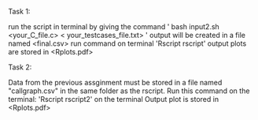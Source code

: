 Task 1:

run the script in terminal by giving the command ' bash input2.sh <your_C_file.c> < your_testcases_file.txt> '
output will be created in a file named <final.csv>
run command on terminal 'Rscript rscript'
output plots are stored in <Rplots.pdf>

Task 2:

Data from the previous assginment must be stored in a file named "callgraph.csv" in the same folder as the rscript.
Run this command on the terminal: 'Rscript rscript2' on the terminal
Output plot is stored in <Rplots.pdf>
